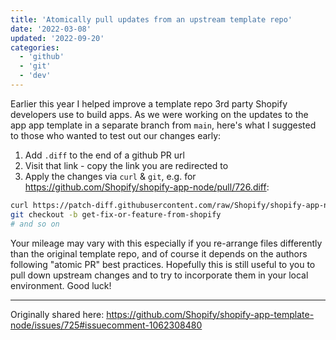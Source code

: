 ```yaml
---
title: 'Atomically pull updates from an upstream template repo'
date: '2022-03-08'
updated: '2022-09-20'
categories:
  - 'github'
  - 'git'
  - 'dev'
---
```


Earlier this year I helped improve a template repo 3rd party Shopify developers use to build apps.
As we were working on the updates to the app app template in a separate branch from `main`, here's what I suggested to those who wanted to test out our changes early:

1. Add `.diff` to the end of a github PR url
2. Visit that link - copy the link you are redirected to
3. Apply the changes via `curl` & `git`, e.g. for https://github.com/Shopify/shopify-app-node/pull/726.diff:

```sh
curl https://patch-diff.githubusercontent.com/raw/Shopify/shopify-app-node/pull/<PR number>.diff | git apply
git checkout -b get-fix-or-feature-from-shopify
# and so on
```

Your mileage may vary with this especially if you re-arrange files differently than the original template repo, and of course it depends on the authors following "atomic PR" best practices.
Hopefully this is still useful to you to pull down upstream changes and to try to incorporate them in your local environment.
Good luck!

---

Originally shared here: https://github.com/Shopify/shopify-app-template-node/issues/725#issuecomment-1062308480

